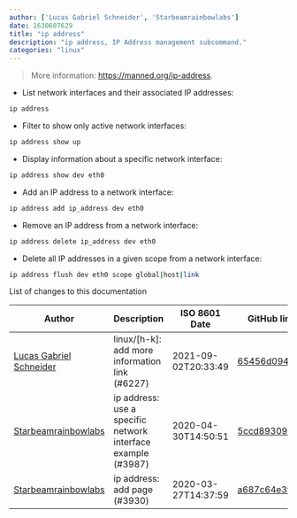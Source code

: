 ```yaml
---
author: ['Lucas Gabriel Schneider', 'Starbeamrainbowlabs']
date: 1630607629
title: "ip address"
description: "ip address, IP Address management subcommand."
categories: "linux"
---
```

> More information: <https://manned.org/ip-address>.

- List network interfaces and their associated IP addresses:

```bash
ip address
```

- Filter to show only active network interfaces:

```bash
ip address show up
```

- Display information about a specific network interface:

```bash
ip address show dev eth0
```

- Add an IP address to a network interface:

```bash
ip address add ip_address dev eth0
```

- Remove an IP address from a network interface:

```bash
ip address delete ip_address dev eth0
```

- Delete all IP addresses in a given scope from a network interface:

```bash
ip address flush dev eth0 scope global|host|link
```
List of changes to this documentation


Author | Description | ISO 8601 Date | GitHub link
------|-----|-----|-----
[Lucas Gabriel Schneider](mailto:casdpa@gmail.com) | linux/[h-k]: add more information link (#6227) | 2021-09-02T20:33:49 | [65456d0941d0](https://github.com/tldr-pages/tldr/commit/65456d0941d092a69548cae0ed6e4f4d19bfe9d2)
[Starbeamrainbowlabs](mailto:sbrl@starbeamrainbowlabs.com) | ip address: use a specific network interface example (#3987) | 2020-04-30T14:50:51 | [5ccd89309bcd](https://github.com/tldr-pages/tldr/commit/5ccd89309bcd80e86941c800a07f54777c6cca1f)
[Starbeamrainbowlabs](mailto:sbrl@starbeamrainbowlabs.com) | ip address: add page (#3930) | 2020-03-27T14:37:59 | [a687c64e3ff5](https://github.com/tldr-pages/tldr/commit/a687c64e3ff5e8d2d16c87bb2c637cd76cc409bc)

